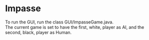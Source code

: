 # Impasse

To run the GUI, run the class GUI/ImpasseGame.java.   
The current game is set to have the first, white, player as AI, and the second, black, player as Human.